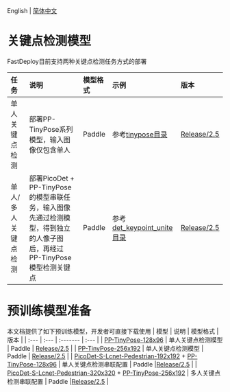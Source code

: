 English | [简体中文](README_CN.md)
# 关键点检测模型

FastDeploy目前支持两种关键点检测任务方式的部署

| 任务 | 说明 | 模型格式 | 示例 | 版本 |
| :---| :--- | :--- | :------- | :--- |
| 单人关键点检测 | 部署PP-TinyPose系列模型，输入图像仅包含单人 | Paddle | 参考[tinypose目录](./tiny_pose/) |  [Release/2.5](https://github.com/PaddlePaddle/PaddleDetection/tree/release/2.5/configs/keypoint/tiny_pose) |
| 单人/多人关键点检测 | 部署PicoDet + PP-TinyPose的模型串联任务，输入图像先通过检测模型，得到独立的人像子图后，再经过PP-TinyPose模型检测关键点 | Paddle | 参考[det_keypoint_unite目录](./det_keypoint_unite/) |[Release/2.5](https://github.com/PaddlePaddle/PaddleDetection/tree/release/2.5/configs/keypoint/tiny_pose) |

# 预训练模型准备
本文档提供了如下预训练模型，开发者可直接下载使用
| 模型 | 说明 | 模型格式 | 版本 |
| :--- | :--- | :------- | :--- |
| [PP-TinyPose-128x96](https://bj.bcebos.com/paddlehub/fastdeploy/PP_TinyPose_128x96_infer.tgz) | 单人关键点检测模型 | Paddle | [Release/2.5](https://github.com/PaddlePaddle/PaddleDetection/tree/release/2.5/configs/keypoint/tiny_pose) |
| [PP-TinyPose-256x192](https://bj.bcebos.com/paddlehub/fastdeploy/PP_TinyPose_256x192_infer.tgz) | 单人关键点检测模型 | Paddle | [Release/2.5](https://github.com/PaddlePaddle/PaddleDetection/tree/release/2.5/configs/keypoint/tiny_pose) |
| [PicoDet-S-Lcnet-Pedestrian-192x192](https://bj.bcebos.com/paddlehub/fastdeploy/PP_PicoDet_V2_S_Pedestrian_192x192_infer.tgz) + [PP-TinyPose-128x96](https://bj.bcebos.com/paddlehub/fastdeploy/PP_TinyPose_128x96_infer.tgz) | 单人关键点检测串联配置 | Paddle |[Release/2.5](https://github.com/PaddlePaddle/PaddleDetection/tree/release/2.5/configs/keypoint/tiny_pose) |
| [PicoDet-S-Lcnet-Pedestrian-320x320](https://bj.bcebos.com/paddlehub/fastdeploy/PP_PicoDet_V2_S_Pedestrian_320x320_infer.tgz) + [PP-TinyPose-256x192](https://bj.bcebos.com/paddlehub/fastdeploy/PP_TinyPose_256x192_infer.tgz)  | 多人关键点检测串联配置 | Paddle |[Release/2.5](https://github.com/PaddlePaddle/PaddleDetection/tree/release/2.5/configs/keypoint/tiny_pose) |
